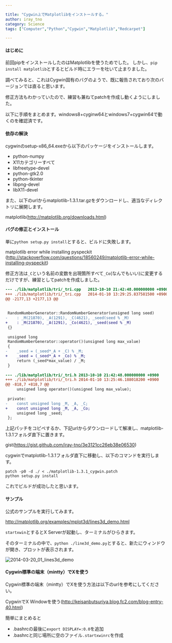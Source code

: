 ```yaml
---

title: "Cygwin上でMatplotlibをインストールする。"
author: iray_tno
category: Science
tags: ["Computer","Python","Cygwin","Matplotlib","Redcarpet"]

---
```


#### はじめに

前回pipをインストールしたのはMatplotlibを使うためでした。
しかし、`pip install matplotlib`とするとビルド時にエラーを吐いて止まりました。

調べてみると、これはCygwin固有のバグのようで、既に報告されており次のバージョンでは直ると思います。

修正方法もわかっていたので、練習も兼ねてpatchを作成し動くようにしました。

以下に手順をまとめます。windows8+cyginw64とwindows7+cygwin64で動くのを確認済です。

<!-- headline -->

#### 依存の解決

cygwinのsetup-x86_64.exeから以下のパッケージをインストールします。

- python-numpy
- X11カテゴリーすべて
- libfreetype-devel
- python-gtk2.0
- python-tkinter
- libpng-devel
- libX11-devel

また、以下のurlからmatplotlib-1.3.1.tar.gzをダウンロードし、適当なディレクトリに展開します。

matplotlib(http://matplotlib.org/downloads.html)

#### バグの修正とインストール

単に`python setup.py install`とすると、ビルドに失敗します。

matplotlib error while installing pyspeckit
(http://stackoverflow.com/questions/18560249/matplotlib-error-while-installing-pyspeckit)

修正方法は`_C`という名前の変数を出現箇所すべて`_Co`(なんでもいい)に変更するだけですが、練習としてpatchを作成しました。

```diff
--- ./lib/matplotlib/tri/_tri.cpp	2013-10-10 21:42:48.000000000 +0900
+++ ./lib/matplotlib/tri/_tri.cpp	2014-01-10 13:29:25.837581500 +0900
@@ -2177,13 +2177,13 @@
 
 
 RandomNumberGenerator::RandomNumberGenerator(unsigned long seed)
-    : _M(21870), _A(1291), _C(4621), _seed(seed % _M)
+    : _M(21870), _A(1291), _Co(4621), _seed(seed % _M)
 {}
 
 unsigned long
 RandomNumberGenerator::operator()(unsigned long max_value)
 {
-    _seed = (_seed*_A + _C) % _M;
+    _seed = (_seed*_A + _Co) % _M;
     return (_seed*max_value) / _M;
 }
 
--- ./lib/matplotlib/tri/_tri.h	2013-10-10 21:42:48.000000000 +0900
+++ ./lib/matplotlib/tri/_tri.h	2014-01-10 13:25:46.188018200 +0900
@@ -818,7 +818,7 @@
     unsigned long operator()(unsigned long max_value);
 
 private:
-    const unsigned long _M, _A, _C;
+    const unsigned long _M, _A, _Co;
     unsigned long _seed;
 };
```

上記パッチをコピペするか、下記urlからダウンロードして解凍し、matplotlib-1.3.1フォルダ直下に置きます。

gist(https://gist.github.com/iray-tno/3e3121cc26eb38e06530)

cygwinでmatplotlib-1.3.1フォルダ直下に移動し、以下のコマンドを実行します。

```plain
patch -p0 -d ./ < ./matplotlib-1.3.1_cygwin.patch
python setup.py install
```

これでビルドが成功したと思います。

#### サンプル

公式のサンプルを実行してみます。

http://matplotlib.org/examples/mplot3d/lines3d_demo.html

`startxwin`とするとX Serverが起動し、ターミナルがひらきます。

そのターミナルの中で、`python ./line3d_demo.py`とすると、新たにウィンドウが開き、プロットが表示されます。

![2014-03-20_01_lines3d_demo](/img/articles/2014-03-20_01_lines3d_demo.jpg "2014-03-20_01_lines3d_demo")

#### Cygwin標準の端末（mintty）でXを使う

Cygwin標準の端末（mintty）でXを使う方法は以下のurlを参考にしてください。

CygwinでX Windowを使う(http://keisanbutsuriya.blog.fc2.com/blog-entry-40.html)

簡単にまとめると

- .bashrcの最後に`export DISPLAY=:0.0`を追加
- .bashrcと同じ場所に空のファイル`.startxwinrc`を作成